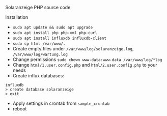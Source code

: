 Solaranzeige PHP source code

Installation
* `sudo apt update && sudo apt upgrade`
* `sudo apt install php php-xml php-curl`
* `sudo apt install influxdb influxdb-client`
* `sudo cp html /var/www/.`
* Create empty files under `/var/www/log/solaranzeige.log`, `/var/www/log/wartung.log`
* Change permissions `sudo chown www-data:www-data /var/www/log/*log`
* Change `html/1.user.config.php` and `html/2.user.config.php` to your needs
* Create influx databases: 
```
influxdb
> create database solaranzeige
> exit
```
* Apply settings in crontab from `sample_crontab`
* reboot
